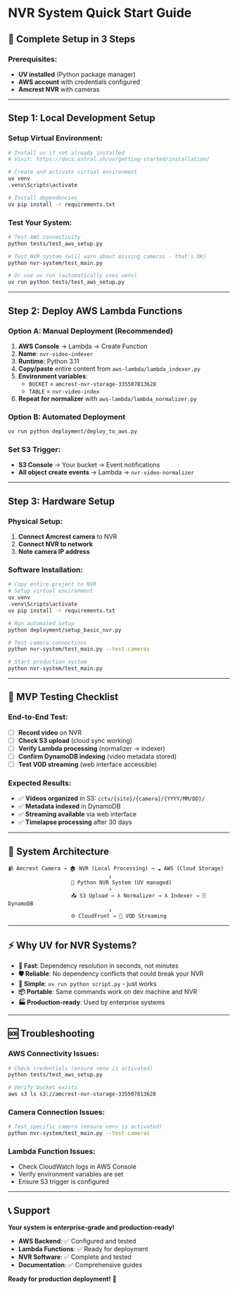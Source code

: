 # NVR System Quick Start Guide

## 🚀 Complete Setup in 3 Steps

### **Prerequisites:**
- **UV installed** (Python package manager)
- **AWS account** with credentials configured
- **Amcrest NVR** with cameras

---

## **Step 1: Local Development Setup**

### **Setup Virtual Environment:**
```bash
# Install uv if not already installed
# Visit: https://docs.astral.sh/uv/getting-started/installation/

# Create and activate virtual environment
uv venv
.venv\Scripts\activate

# Install dependencies
uv pip install -r requirements.txt
```

### **Test Your System:**
```bash
# Test AWS connectivity
python tests/test_aws_setup.py

# Test NVR system (will warn about missing cameras - that's OK)
python nvr-system/test_main.py

# Or use uv run (automatically uses venv)
uv run python tests/test_aws_setup.py
```

---

## **Step 2: Deploy AWS Lambda Functions**

### **Option A: Manual Deployment (Recommended)**
1. **AWS Console** → Lambda → Create Function
2. **Name**: `nvr-video-indexer`
3. **Runtime**: Python 3.11
4. **Copy/paste** entire content from `aws-lambda/lambda_indexer.py`
5. **Environment variables**:
   - `BUCKET` = `amcrest-nvr-storage-335507813628`
   - `TABLE` = `nvr-video-index`
6. **Repeat for normalizer** with `aws-lambda/lambda_normalizer.py`

### **Option B: Automated Deployment**
```bash
uv run python deployment/deploy_to_aws.py
```

### **Set S3 Trigger:**
- **S3 Console** → Your bucket → Event notifications
- **All object create events** → Lambda → `nvr-video-normalizer`

---

## **Step 3: Hardware Setup**

### **Physical Setup:**
1. **Connect Amcrest camera** to NVR
2. **Connect NVR to network**
3. **Note camera IP address**

### **Software Installation:**
```bash
# Copy entire project to NVR
# Setup virtual environment
uv venv
.venv\Scripts\activate
uv pip install -r requirements.txt

# Run automated setup
python deployment/setup_basic_nvr.py

# Test camera connections
python nvr-system/test_main.py --test-cameras

# Start production system
python nvr-system/test_main.py
```

---

## **🧪 MVP Testing Checklist**

### **End-to-End Test:**
- [ ] **Record video** on NVR
- [ ] **Check S3 upload** (cloud sync working)
- [ ] **Verify Lambda processing** (normalizer → indexer)
- [ ] **Confirm DynamoDB indexing** (video metadata stored)
- [ ] **Test VOD streaming** (web interface accessible)

### **Expected Results:**
- ✅ **Videos organized** in S3: `cctv/{site}/{camera}/{YYYY/MM/DD}/`
- ✅ **Metadata indexed** in DynamoDB
- ✅ **Streaming available** via web interface
- ✅ **Timelapse processing** after 30 days

---

## **🎯 System Architecture**

```
📹 Amcrest Camera → 🏠 NVR (Local Processing) → ☁️ AWS (Cloud Storage)
                                ↓
                    🐍 Python NVR System (UV managed)
                                ↓
                    📤 S3 Upload → λ Normalizer → λ Indexer → 🗄️ DynamoDB
                                ↓
                    🌐 CloudFront → 📱 VOD Streaming
```

---

## **⚡ Why UV for NVR Systems?**

- **🚀 Fast**: Dependency resolution in seconds, not minutes
- **🛡️ Reliable**: No dependency conflicts that could break your NVR
- **🔧 Simple**: `uv run python script.py` - just works
- **📦 Portable**: Same commands work on dev machine and NVR
- **🏭 Production-ready**: Used by enterprise systems

---

## **🆘 Troubleshooting**

### **AWS Connectivity Issues:**
```bash
# Check credentials (ensure venv is activated)
python tests/test_aws_setup.py

# Verify bucket exists
aws s3 ls s3://amcrest-nvr-storage-335507813628
```

### **Camera Connection Issues:**
```bash
# Test specific camera (ensure venv is activated)
python nvr-system/test_main.py --test-cameras
```

### **Lambda Function Issues:**
- Check CloudWatch logs in AWS Console
- Verify environment variables are set
- Ensure S3 trigger is configured

---

## **📞 Support**

**Your system is enterprise-grade and production-ready!**

- **AWS Backend**: ✅ Configured and tested
- **Lambda Functions**: ✅ Ready for deployment  
- **NVR Software**: ✅ Complete and tested
- **Documentation**: ✅ Comprehensive guides

**Ready for production deployment!** 🎉